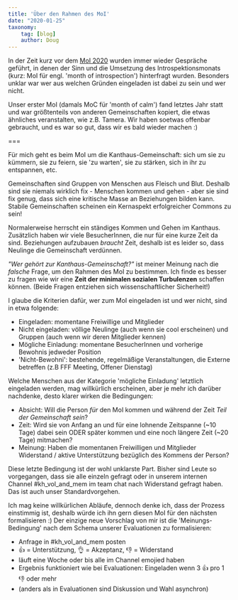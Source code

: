 ```yaml
---
title: 'Über den Rahmen des MoI'
date: "2020-01-25"
taxonomy:
    tag: [blog]
    author: Doug
---
```


In der Zeit kurz vor dem [MoI 2020](../events/2020-02-01_month-of-introspection) wurden immer wieder Gespräche geführt, in denen der Sinn und die Umsetzung des Introspektionsmonats (kurz: MoI für engl. 'month of introspection') hinterfragt wurden. Besonders unklar war wer aus welchen Gründen eingeladen ist dabei zu sein und wer nicht.

Unser erster MoI (damals MoC für 'month of calm') fand letztes Jahr statt und war größtenteils von anderen Gemeinschaften kopiert, die etwas ähnliches veranstalten, wie z.B. Tamera. Wir haben soetwas offenbar gebraucht, und es war so gut, dass wir es bald wieder machen :)

===

Für mich geht es beim MoI um die Kanthaus-Gemeinschaft: sich um sie zu kümmern, sie zu feiern, sie 'zu warten', sie zu stärken, sich in ihr zu entspannen, etc.

Gemeinschaften sind Gruppen von Menschen aus Fleisch und Blut. Deshalb sind sie niemals wirklich fix - Menschen kommen und gehen - aber sie sind fix genug, dass sich eine kritische Masse an Beziehungen bilden kann. Stabile Gemeinschaften scheinen ein Kernaspekt erfolgreicher Commons zu sein!

Normalerweise herrscht ein ständiges Kommen und Gehen im Kanthaus. Zusätzlich haben wir viele BesucherInnen, die nur für eine kurze Zeit da sind. Beziehungen aufzubauen _braucht_ Zeit, deshalb ist es leider so, dass Neulinge die Gemeinschaft verdünnen.

_"Wer gehört zur Kanthaus-Gemeinschaft?"_ ist meiner Meinung nach die _falsche_ Frage, um den Rahmen des MoI zu bestimmen. Ich finde es besser zu fragen wie wir eine **Zeit der minimalen sozialen Turbulenzen** schaffen können. (Beide Fragen entziehen sich wissenschaftlicher Sicherheit!)

I glaube die Kriterien dafür, wer zum MoI eingeladen ist und wer nicht, sind in etwa folgende:
- Eingeladen: momentane Freiwillige und Mitglieder
- Nicht eingeladen: völlige Neulinge (auch wenn sie cool erscheinen) und Gruppen (auch wenn wir deren Mitglieder kennen)
- Mögliche Einladung: momentane BesucherInnen und vorherige Bewohnis jedweder Position
- 'Nicht-Bewohni': bestehende, regelmäßige Veranstaltungen, die Externe betreffen (z.B FFF Meeting, Offener Dienstag)

Welche Menschen aus der Kategorie 'mögliche Einladung' letztlich eingeladen werden, mag willkürlich erscheinen, aber je mehr ich darüber nachdenke, desto klarer wirken die Bedingungen:
- Absicht: Will die Person _für_ den MoI kommen und während der Zeit _Teil der Gemeinschaft sein_?
- Zeit: Wird sie von Anfang an und für eine lohnende Zeitspanne (~10 Tage) dabei sein ODER später kommen und eine noch längere Zeit (~20 Tage) mitmachen?
- Meinung: Haben die momentanen Freiwilligen und Mitglieder Widerstand / aktive Unterstützung bezüglich des Kommens der Person?

Diese letzte Bedingung ist der wohl unklarste Part. Bisher sind Leute so vorgegangen, dass sie alle einzeln gefragt oder in unserem internen Channel #kh_vol_and_mem im team chat nach Widerstand gefragt haben. Das ist auch unser Standardvorgehen.

Ich mag keine willkürlichen Abläufe, dennoch denke ich, dass der Prozess einstimmig ist, deshalb würde ich ihn gern diesen MoI für den nächsten formalisieren :)
Der einzige neue Vorschlag von mir ist die 'Meinungs-Bedingung' nach dem Schema unserer Evaluationen zu formalisieren:
- Anfrage in #kh_vol_and_mem posten
- :+1: = Unterstützung, :ok_hand: = Akzeptanz, :-1: = Widerstand
- läuft eine Woche oder bis alle im Channel emojied haben
- Ergebnis funktioniert wie bei Evaluationen: Eingeladen wenn 3 :+1: pro 1 :-1: oder mehr
- (anders als in Evaluationen sind Diskussion und Wahl asynchron)
